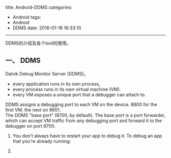 title: Android-DDMS
categories:
  - Android
tags:
  - Android
  - DDMS
date: 2016-01-18 16:33:10
---
DDMS的介绍及各个tool的使用。

## 一、 DDMS
Dalvik Debug Monitor Server (DDMS)。

* every application runs in its own process,
* every process runs in its own virtual machine (VM).
* every VM exposes a unique port that a debugger can attach to.


DDMS assigns a debugging port to each VM on the device. 8600 for the first VM, the next on 8601.    
The DDMS "base port" (8700, by default). The base port is a port forwarder, which can accept VM traffic from any debugging port and forward it to the debugger on port 8700. 


1. You don't always have to restart your app to debug it. To debug an app that you're already running:

2. 